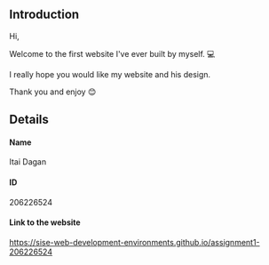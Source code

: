 ## Introduction
Hi,

Welcome to the first website I've ever built by myself. :computer:

I really hope you would like my website and his design.


Thank you and enjoy :blush:

## Details

#### Name
Itai Dagan

#### ID
206226524

#### Link to the website
https://sise-web-development-environments.github.io/assignment1-206226524
